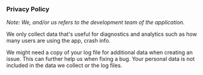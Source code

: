 ### Privacy Policy

*Note: We, and/or us refers to the development team of the application.*

We only collect data that's useful for diagnostics and analytics such as how many users are using the app, crash info.

We might need a copy of your log file for additional data when creating an issue. This can further help us when fixing a bug. Your personal data is not included in the data we collect or the log files.
